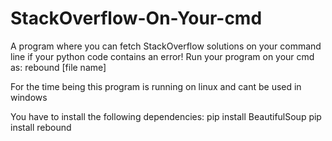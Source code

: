 # StackOverflow-On-Your-cmd
A program where you can fetch StackOverflow solutions on your command line if your python code contains an error!
Run your program on your cmd as:
rebound [file name]

For the time being this program is running on linux and cant be used in windows

You have to install the following dependencies:
pip install BeautifulSoup
pip install rebound
